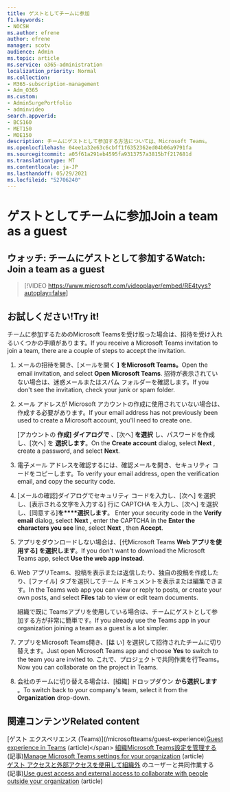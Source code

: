 ```yaml
---
title: ゲストとしてチームに参加
f1.keywords:
- NOCSH
ms.author: efrene
author: efrene
manager: scotv
audience: Admin
ms.topic: article
ms.service: o365-administration
localization_priority: Normal
ms.collection:
- M365-subscription-management
- Adm_O365
ms.custom:
- AdminSurgePortfolio
- adminvideo
search.appverid:
- BCS160
- MET150
- MOE150
description: チームにゲストとして参加する方法については、Microsoft Teams。
ms.openlocfilehash: 04ee1a32e63c6cbff1f6352362ed04b06a9791fa
ms.sourcegitcommit: a05f61a291eb4595fa9313757a3815b7f217681d
ms.translationtype: MT
ms.contentlocale: ja-JP
ms.lasthandoff: 05/29/2021
ms.locfileid: "52706240"
---
```

# <a name="join-a-team-as-a-guest"></a><span data-ttu-id="b9205-103">ゲストとしてチームに参加</span><span class="sxs-lookup"><span data-stu-id="b9205-103">Join a team as a guest</span></span>

## <a name="watch-join-a-team-as-a-guest"></a><span data-ttu-id="b9205-104">ウォッチ: チームにゲストとして参加する</span><span class="sxs-lookup"><span data-stu-id="b9205-104">Watch: Join a team as a guest</span></span>

> [!VIDEO https://www.microsoft.com/videoplayer/embed/RE4tyys?autoplay=false]

## <a name="try-it"></a><span data-ttu-id="b9205-105">お試しください!</span><span class="sxs-lookup"><span data-stu-id="b9205-105">Try it!</span></span>

<span data-ttu-id="b9205-106">チームに参加するためのMicrosoft Teamsを受け取った場合は、招待を受け入れるいくつかの手順があります。</span><span class="sxs-lookup"><span data-stu-id="b9205-106">If you receive a Microsoft Teams invitation to join a team, there are a couple of steps to accept the invitation.</span></span>

1. <span data-ttu-id="b9205-107">メールの招待を開き、[メールを開く **] をMicrosoft Teams。**</span><span class="sxs-lookup"><span data-stu-id="b9205-107">Open the email invitation, and select  **Open Microsoft Teams**.</span></span> <span data-ttu-id="b9205-108">招待が表示されていない場合は、迷惑メールまたはスパム フォルダーを確認します。</span><span class="sxs-lookup"><span data-stu-id="b9205-108">If you don't see the invitation, check your junk or spam folder.</span></span>
  1. <span data-ttu-id="b9205-109">メール アドレスが Microsoft アカウントの作成に使用されていない場合は、作成する必要があります。</span><span class="sxs-lookup"><span data-stu-id="b9205-109">If your email address has not previously been used to create a Microsoft account, you'll need to create one.</span></span>

     <span data-ttu-id="b9205-110">[アカウントの  **作成] ダイアログで**  、[次へ]  **を選択** し、パスワードを作成し、[次へ] を  **選択します**。</span><span class="sxs-lookup"><span data-stu-id="b9205-110">On the  **Create account**  dialog, select  **Next** , create a password, and select  **Next**.</span></span>
  1. <span data-ttu-id="b9205-111">電子メール アドレスを確認するには、確認メールを開き、セキュリティ コードをコピーします。</span><span class="sxs-lookup"><span data-stu-id="b9205-111">To verify your email address, open the verification email, and copy the security code.</span></span>
  1. <span data-ttu-id="b9205-112">[メールの確認]ダイアログでセキュリティ コードを入力し、[次へ] を選択し、[表示される文字を入力する] 行に CAPTCHA を入力し、[次へ] を選択し、[同意する]**を\*\*\*\*選択します**。 </span><span class="sxs-lookup"><span data-stu-id="b9205-112">Enter your security code in the  **Verify email**  dialog, select  **Next** , enter the CAPTCHA in the  **Enter the characters you see**  line, select  **Next** , then  **Accept**.</span></span>
1. <span data-ttu-id="b9205-113">アプリをダウンロードしない場合は、[代Microsoft Teams **Web アプリを使用する] を選択します**。</span><span class="sxs-lookup"><span data-stu-id="b9205-113">If you don't want to download the Microsoft Teams app, select  **Use the web app instead**.</span></span>
1. <span data-ttu-id="b9205-114">Web アプリTeams、投稿を表示または返信したり、独自の投稿を作成したり、[ファイル] タブを選択してチーム ドキュメントを表示または編集できます。</span><span class="sxs-lookup"><span data-stu-id="b9205-114">In the Teams web app you can view or reply to posts, or create your own posts, and select  **Files**  tab to view or edit team documents.</span></span>

    <span data-ttu-id="b9205-115">組織で既に Teamsアプリを使用している場合は、チームにゲストとして参加する方が非常に簡単です。</span><span class="sxs-lookup"><span data-stu-id="b9205-115">If you already use the Teams app in your organization joining a team as a guest is a lot simpler.</span></span>

1. <span data-ttu-id="b9205-116">アプリをMicrosoft Teams開き、[**は** い] を選択して招待されたチームに切り替えます。</span><span class="sxs-lookup"><span data-stu-id="b9205-116">Just open Microsoft Teams app and choose  **Yes**  to switch to the team you are invited to.</span></span>  <span data-ttu-id="b9205-117">これで、プロジェクトで共同作業を行Teams。</span><span class="sxs-lookup"><span data-stu-id="b9205-117">Now you can collaborate on the project in Teams.</span></span>
1. <span data-ttu-id="b9205-118">会社のチームに切り替える場合は、[組織] ドロップダウン  **から選択します**  。</span><span class="sxs-lookup"><span data-stu-id="b9205-118">To switch back to your company's team, select it from the  **Organization**  drop-down.</span></span>

## <a name="related-content"></a><span data-ttu-id="b9205-119">関連コンテンツ</span><span class="sxs-lookup"><span data-stu-id="b9205-119">Related content</span></span>

<span data-ttu-id="b9205-120">[ゲスト エクスペリエンス (Teams)\](/microsoftteams/guest-experience)</span><span class="sxs-lookup"><span data-stu-id="b9205-120">[Guest experience in Teams](/microsoftteams/guest-experience) (article)\</span></span>
<span data-ttu-id="b9205-121">[組織Microsoft Teams設定を管理する](/microsoftteams/enable-features-office-365)(記事)</span><span class="sxs-lookup"><span data-stu-id="b9205-121">[Manage Microsoft Teams settings for your organization](/microsoftteams/enable-features-office-365) (article)</span></span>\
<span data-ttu-id="b9205-122">[ゲスト アクセスと外部アクセスを使用して組織外](/microsoftteams/communicate-with-users-from-other-organizations) のユーザーと共同作業する (記事)</span><span class="sxs-lookup"><span data-stu-id="b9205-122">[Use guest access and external access to collaborate with people outside your organization](/microsoftteams/communicate-with-users-from-other-organizations) (article)</span></span>

